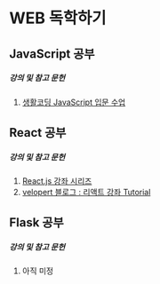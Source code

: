 # WEB 독학하기

## JavaScript 공부

##### 강의 및 참고 문헌

1. [생활코딩 JavaScript 입문 수업](https://www.opentutorials.org/course/48)


## React 공부

##### 강의 및 참고 문헌

1. [React.js 강좌 시리즈](https://www.youtube.com/watch?v=GEoNiUcVwjE&list=PL9FpF_z-xR_GMujql3S_XGV2SpdfDBkeC&index=1)
2. [velopert 블로그 : 리액트 강좌 Tutorial](https://velopert.com/reactjs-tutorials)

## Flask 공부

##### 강의 및 참고 문헌

1. 아직 미정